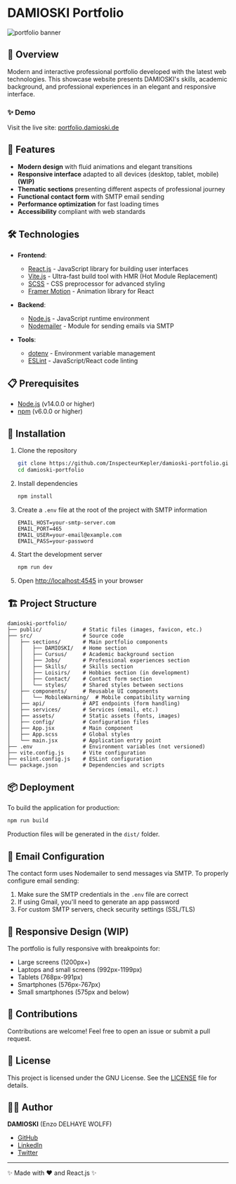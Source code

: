 # DAMIOSKI Portfolio

![portfolio banner](public/banner.png)

## 🌟 Overview

Modern and interactive professional portfolio developed with the latest web technologies. This showcase website presents DAMIOSKI's skills, academic background, and professional experiences in an elegant and responsive interface.

### ✨ Demo

Visit the live site: [portfolio.damioski.de](https://portfolio.damioski.de)

## 🚀 Features

- **Modern design** with fluid animations and elegant transitions
- **Responsive interface** adapted to all devices (desktop, tablet, mobile) **(WIP)**
- **Thematic sections** presenting different aspects of professional journey
- **Functional contact form** with SMTP email sending
- **Performance optimization** for fast loading times
- **Accessibility** compliant with web standards

## 🛠️ Technologies

- **Frontend**:
  - [React.js](https://reactjs.org/) - JavaScript library for building user interfaces
  - [Vite.js](https://vitejs.dev/) - Ultra-fast build tool with HMR (Hot Module Replacement)
  - [SCSS](https://sass-lang.com/) - CSS preprocessor for advanced styling
  - [Framer Motion](https://www.framer.com/motion/) - Animation library for React

- **Backend**:
  - [Node.js](https://nodejs.org/) - JavaScript runtime environment
  - [Nodemailer](https://nodemailer.com/) - Module for sending emails via SMTP

- **Tools**:
  - [dotenv](https://www.npmjs.com/package/dotenv) - Environment variable management
  - [ESLint](https://eslint.org/) - JavaScript/React code linting

## 📋 Prerequisites

- [Node.js](https://nodejs.org/) (v14.0.0 or higher)
- [npm](https://www.npmjs.com/) (v6.0.0 or higher)

## 🔧 Installation

1. Clone the repository
   ```bash
   git clone https://github.com/InspecteurKepler/damioski-portfolio.git
   cd damioski-portfolio
   ```

2. Install dependencies
   ```bash
   npm install
   ```

3. Create a `.env` file at the root of the project with SMTP information
   ```
   EMAIL_HOST=your-smtp-server.com
   EMAIL_PORT=465
   EMAIL_USER=your-email@example.com
   EMAIL_PASS=your-password
   ```

4. Start the development server
   ```bash
   npm run dev
   ```

5. Open [http://localhost:4545](http://localhost:4545) in your browser

## 🏗️ Project Structure

```
damioski-portfolio/
├── public/             # Static files (images, favicon, etc.)
├── src/                # Source code
│   ├── sections/       # Main portfolio components
│   │   ├── DAMIOSKI/   # Home section
│   │   ├── Cursus/     # Academic background section
│   │   ├── Jobs/       # Professional experiences section
│   │   ├── Skills/     # Skills section
│   │   ├── Loisirs/    # Hobbies section (in development)
│   │   ├── Contact/    # Contact form section
│   │   └── styles/     # Shared styles between sections
│   ├── components/     # Reusable UI components
│   │   └── MobileWarning/  # Mobile compatibility warning
│   ├── api/            # API endpoints (form handling)
│   ├── services/       # Services (email, etc.)
│   ├── assets/         # Static assets (fonts, images)
│   ├── config/         # Configuration files
│   ├── App.jsx         # Main component
│   ├── App.scss        # Global styles
│   └── main.jsx        # Application entry point
├── .env                # Environment variables (not versioned)
├── vite.config.js      # Vite configuration
├── eslint.config.js    # ESLint configuration
└── package.json        # Dependencies and scripts
```

## 📦 Deployment

To build the application for production:

```bash
npm run build
```

Production files will be generated in the `dist/` folder.

## 📝 Email Configuration

The contact form uses Nodemailer to send messages via SMTP. To properly configure email sending:

1. Make sure the SMTP credentials in the `.env` file are correct
2. If using Gmail, you'll need to generate an app password
3. For custom SMTP servers, check security settings (SSL/TLS)

## 📱 Responsive Design (WIP)

The portfolio is fully responsive with breakpoints for:
- Large screens (1200px+)
- Laptops and small screens (992px-1199px)
- Tablets (768px-991px)
- Smartphones (576px-767px)
- Small smartphones (575px and below)

## 🤝 Contributions

Contributions are welcome! Feel free to open an issue or submit a pull request.

## 📄 License

This project is licensed under the GNU License. See the [LICENSE](LICENSE) file for details.

## 👨‍💻 Author

**DAMIOSKI** (Enzo DELHAYE WOLFF)

- [GitHub](https://github.com/InspecteurKepler)
- [LinkedIn](https://www.linkedin.com/in/enzo-delhaye-wolff/)
- [Twitter](https://x.com/DAMIOSKI/)

---

✨ Made with ❤️ and React.js ✨
